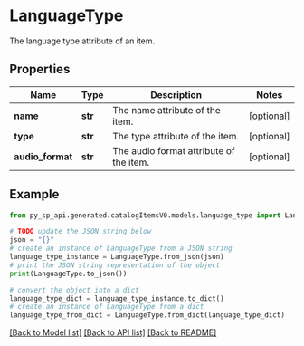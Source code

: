 # LanguageType

The language type attribute of an item.

## Properties

Name | Type | Description | Notes
------------ | ------------- | ------------- | -------------
**name** | **str** | The name attribute of the item. | [optional] 
**type** | **str** | The type attribute of the item. | [optional] 
**audio_format** | **str** | The audio format attribute of the item. | [optional] 

## Example

```python
from py_sp_api.generated.catalogItemsV0.models.language_type import LanguageType

# TODO update the JSON string below
json = "{}"
# create an instance of LanguageType from a JSON string
language_type_instance = LanguageType.from_json(json)
# print the JSON string representation of the object
print(LanguageType.to_json())

# convert the object into a dict
language_type_dict = language_type_instance.to_dict()
# create an instance of LanguageType from a dict
language_type_from_dict = LanguageType.from_dict(language_type_dict)
```
[[Back to Model list]](../README.md#documentation-for-models) [[Back to API list]](../README.md#documentation-for-api-endpoints) [[Back to README]](../README.md)


